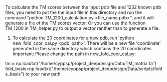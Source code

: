 To calculate the TM scores between the input pdb file and 1232 known pdb files, you need to put the the input file in this directory and run the command "python TM_1200_calculation.py <file_name.pdb>", and it will generate a file of the TM scores vector. 
Or you can use the function TM_1200 in TM_helper.py to output a vector ranther than to generate a file.

1. To calculate the 20 coordinates for a new pdb, run 'python new_fold_coor_cal.py <pdb_path>'. There will be a new file 'coordinate' generated in the same directory which contains the 20 coordinates. 
Important: Please change the path in new_fold_coor_cal.py:

tm = np.loadtxt("/home/cyppsp/project_deepdesign/Data/TM_matrix.fa") 
fold_basis=np.loadtxt("/home/cyppsp/project_deepdesign/Data/scripts/folds_basis")
to your new path
